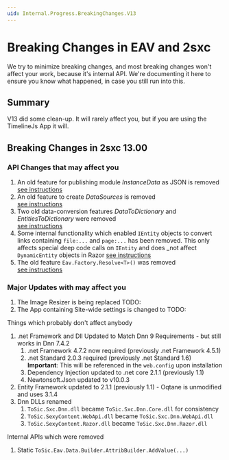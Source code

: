 ```yaml
---
uid: Internal.Progress.BreakingChanges.V13
---
```


# Breaking Changes in EAV and 2sxc

We try to minimize breaking changes, and most breaking changes won't affect your work, because it's internal API. 
We're documenting it here to ensure you know what happened, in case you still run into this.

## Summary

V13 did some clean-up. It will rarely affect you, but if you are using the TimelineJs App it will.


## Breaking Changes in 2sxc 13.00

### API Changes that may affect you

1. An old feature for publishing module _InstanceData_ as JSON is removed  
    [see instructions](xref:Internal.Progress.BreakingChanges.V13.InstanceData)
1. An old feature to create _DataSources_ is removed  
    [see instructions](xref:Internal.Progress.BreakingChanges.V13.DataSource)
1. Two old data-conversion features _DataToDictionary_ and _EntitiesToDictionary_ were removed  
    [see instructions](xref:Internal.Progress.BreakingChanges.V13.Conversion)
1. Some internal functionality which enabled `IEntity` objects to convert links containing `file:...` and `page:...` has been removed. This only affects special deep code calls on `IEntity` and does _not affect `DynamicEntity` objects in Razor
    [see instructions](xref:Internal.Progress.BreakingChanges.V13.IEntityLinks)
1. The old feature `Eav.Factory.Resolve<T>()` was removed  
    [see instructions](xref:Internal.Progress.BreakingChanges.V13.EavFactory)


### Major Updates with may affect you

1. The Image Resizer is being replaced TODO:
1. The App containing Site-wide settings is changed to TODO:


Things which probably don't affect anybody

1. .net Framework and Dll Updated to Match Dnn 9 Requirements - but still works in Dnn 7.4.2
    1. .net Framework 4.7.2 now required (previously .net Framework 4.5.1)
    1. .net Standard 2.0.3 required (previously .net Standard 1.6)  
    **Important**: This will be referenced in the `web.config` upon installation
    1. Dependency Injection updated to .net core 2.1.1 (previously 1.1)
    1. Newtonsoft.Json updated to v10.0.3 
1. Entity Framework updated to 2.1.1 (previously 1.1) - Oqtane is unmodified and uses 3.1.4
1. Dnn DLLs renamed
    1. `ToSic.Sxc.Dnn.dll` became `ToSic.Sxc.Dnn.Core.dll` for consistency
    1. `ToSic.SexyContent.WebApi.dll` became `ToSic.Sxc.Dnn.WebApi.dll`
    1. `ToSic.SexyContent.Razor.dll` became `ToSic.Sxc.Dnn.Razor.dll`


Internal APIs which were removed

1. Static `ToSic.Eav.Data.Builder.AttribBuilder.AddValue(...)`
